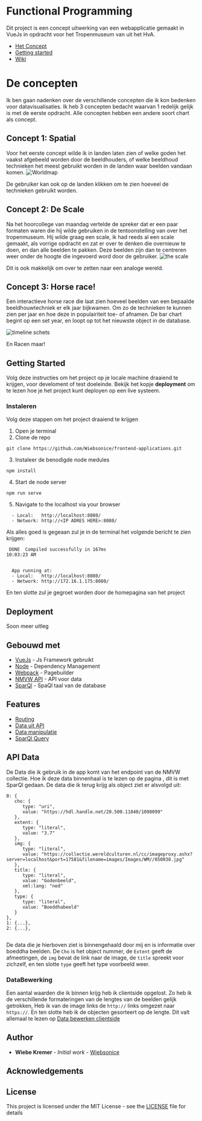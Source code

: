 # Functional Programming

Dit project is een concept uitwerking van een webapplicatie gemaakt in VueJs in opdracht voor het Tropenmuseum van uit het HvA.

* [Het Concept](https://github.com/Wiebsonice/frontend-applications/blob/master/README.md#het-concept)
* [Getting started](https://github.com/Wiebsonice/frontend-applications/blob/master/README.md#getting-started)
* [Wiki](https://github.com/Wiebsonice/functional-programming/wiki)

# De concepten
Ik ben gaan nadenken over de verschillende concepten die ik kon bedenken voor datavisualisaties. Ik heb 3 concepten bedacht waarvan 1 redelijk gelijk is met de eerste opdracht. Alle concepten hebben een andere soort chart als concept.

## Concept 1: Spatial
Voor het eerste concept wilde ik in landen laten zien of welke goden het vaakst afgebeeld worden door de beeldhouders, of welke beeldhoud technieken het meest gebruikt worden in de landen waar beelden vandaan komen.
![Worldmap](https://github.com/Wiebsonice/functional-programming/blob/master/wiki-assets/world-sketch.png)

De gebruiker kan ook op de landen klikken om te zien hoeveel de technieken gebruikt worden.
  
## Concept 2: De Scale
Na het hoorcollege van maandag vertelde de spreker dat er een paar formaten waren die hij wilde gebruiken in de tentoonstelling van over het tropenmuseum. Hij wilde graag een scale, ik had reeds al een scale gemaakt, als vorrige opdracht en zat er over te denken die overnieuw te doen, en dan alle beelden te pakken. Deze beelden zijn dan te centreren weer onder de hoogte die ingevoerd word door de gebruiker.
![the scale](https://github.com/Wiebsonice/functional-programming/blob/master/wiki-assets/boeddha-scale.png)
  
Dit is ook makkelijk om over te zetten naar een analoge wereld.
  
## Concept 3: Horse race!
Een interactieve horse race die laat zien hoeveel beelden van een bepaalde beeldhouwtechniek er elk jaar bijkwamen. Om zo de technieken te kunnen zien per jaar en hoe deze in populairiteit toe- of afnamen. De bar chart begint op een set year, en loopt op tot het nieuwste object in de database.

![timeline schets](https://github.com/Wiebsonice/functional-programming/blob/master/wiki-assets/timeline-schets.png)
  
En Racen maar!



## Getting Started
  
Volg deze instructies om het project op je locale machine draaiend te krijgen, voor develoment of test doeleinde.
Bekijk het kopje **deployment** om te lezen hoe je het project kunt deployen op een live systeem.


### Instaleren

Volg deze stappen om het project draaiend te krijgen

1. Open je terminal
2. Clone de repo

```
git clone https://github.com/Wiebsonice/frontend-applications.git
```

3. Instaleer de benodigde node medules

```
npm install
```

4. Start de node server

```
npm run serve
```

5. Navigate to the localhost via your browser

```
  - Local:   http://localhost:8080/
  - Network: http://<IP ADRES HERE>:8080/
```

Als alles goed is gegeaan zul je in de terminal het volgende bericht te zien krijgen:

```
 DONE  Compiled successfully in 167ms                                                                                                  10:03:23 AM


  App running at:
  - Local:   http://localhost:8080/
  - Network: http://172.16.1.175:8080/

```
En ten slotte zul je gegroet worden door de homepagina van het project


## Deployment
Soon meer uitleg

## Gebouwd met

* [VueJs](https://vuejs.org/) - Js Framework gebruikt
* [Node](https://nodejs.org/en/) - Dependency Management
* [Webpack](https://webpack.js.org/) - Pagebuilder
* [NMVW API](https://collectie.wereldculturen.nl/) - API voor data
* [SparQl](https://www.w3.org/TR/rdf-sparql-query/) - SpaQl taal van de database
  
## Features

* [Routing](https://github.com/Wiebsonice/frontend-applications/wiki/Documentatie-%7C-Routing)
* [Data uit API](https://github.com/Wiebsonice/frontend-applications/wiki/Documentatie-%7C-Data-ophalen-en-gebruiken)
* [Data manipulatie](https://github.com/Wiebsonice/frontend-applications/wiki/Documentatie-%7C-Data-bewerken-clientside)
* [SparQl Query](https://github.com/Wiebsonice/frontend-applications/wiki/Documentatie-%7C-SparQl-Query)

  
## API Data

De Data die ik gebruik in de app komt van het endpoint van de NMVW collectie. Hoe ik deze data binnenhaal is te lezen op de pagina [](), dit is met SparQl gedaan. De data die ik terug krijg als object ziet er alsvolgd uit:

```
0: {
   cho: {
      type: "uri",
      value: "https://hdl.handle.net/20.500.11840/1098099"
   },
   extent: {
      type: "literal",
      value: "3.7"
   },
   img: {
      type: "literal",
      value: "https://collectie.wereldculturen.nl/cc/imageproxy.ashx?server=localhost&port=17581&filename=images/Images/WM//050038.jpg"
   },
   title: {
      type: "literal",
      value: "Godenbeeld",
      xml:lang: "ned"
   },
   type: {
      type: "literal",
      value: "Boeddhabeeld"
   }
},
1: {...},
2: {...},


```

De data die je hierboven ziet is binnengehaald door mij en is informatie over boeddha beelden. De `Cho` is het object nummer, de `Extent` geeft de afmeetingen, de `img` bevat de link naar de image, de `title` spreekt voor zichzelf, en ten slotte `type` geeft het type voorbeeld weer.

### DataBewerking
Een aantal waarden die ik binnen krijg heb ik clientside opgelost. Zo heb ik de verschillende formateringen van de lengtes van de beelden gelijk getrokken, Heb ik van de image links de `http://` links omgezet naar `https://`. En ten slotte heb ik de objecten gesorteert op de lengte. Dit valt allemaal te lezen op [Data bewerken clientside](https://github.com/Wiebsonice/frontend-applications/wiki/Documentatie-%7C-Data-bewerken-clientside)
  
## Author

* **Wiebe Kremer** - *Initial work* - [Wiebsonice](https://github.com/Wiebsonice)
  
## Acknowledgements


## License

This project is licensed under the MIT License - see the [LICENSE](LICENSE) file for details


